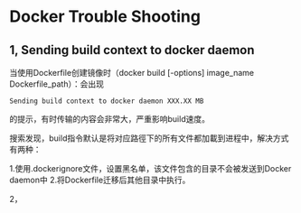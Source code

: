 Docker Trouble Shooting
==========================

1, Sending build context to docker daemon
-----------------------------------------

当使用Dockerfile创建镜像时（docker build [-options] image_name Dockerfile_path）：会出现
```
Sending build context to docker daemon XXX.XX MB
```
的提示，有时传输的内容会非常大，严重影响build速度。

搜索发现，build指令默认是将对应路徑下的所有文件都加載到进程中，解决方式有两种：

1.使用.dockerignore文件，设置黑名单，该文件包含的目录不会被发送到Docker daemon中
2.将Dockerfile迁移后其他目录中执行。


2，
